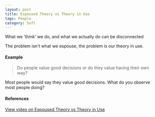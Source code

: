 ```yaml
---
layout: post
title: Espoused Theory vs Theory in Use
tags: People 
category: Soft
---
```

What we 'think' we do, and what we actually do can be disconnected

The problem isn't what we espouse, the problem is our theory in use.

#### Example

> Do people value good decisions or do they value having their own way?

Most people would say they value good decisions. What do you observe most people doing?

#### References

[View video on Espoused Theory vs Theory in Use](https://www.youtube.com/watch?v=maAyBcVw5LU)  
